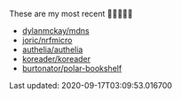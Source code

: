 These are my most recent 🌟🌟🌟🌟🌟

* [dylanmckay/mdns](https://github.com/dylanmckay/mdns)
* [joric/nrfmicro](https://github.com/joric/nrfmicro)
* [authelia/authelia](https://github.com/authelia/authelia)
* [koreader/koreader](https://github.com/koreader/koreader)
* [burtonator/polar-bookshelf](https://github.com/burtonator/polar-bookshelf)

Last updated: 2020-09-17T03:09:53.016700
